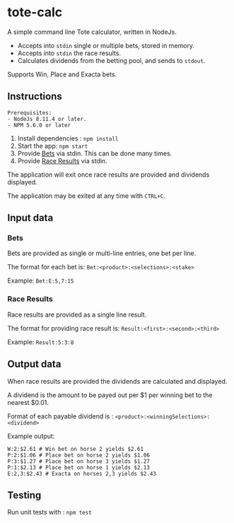 # tote-calc

A simple command line Tote calculator, written in NodeJs.

* Accepts into `stdin` single or multiple bets, stored in memory.
* Accepts into `stdin` the race results.
* Calculates dividends from the betting pool, and sends to `stdout`.
 
Supports Win, Place and Exacta bets.

## Instructions

    Prerequisites:
    - NodeJs 8.11.4 or later.
    - NPM 5.6.0 or later

1. Install dependencies : `npm install`
2. Start the app: `npm start`
3. Provide [Bets](#Bets) via stdin.  This can be done many times.
4. Provide [Race Results](#Race-results) via stdin.

The application will exit once race results are provided and dividends displayed.

The application may be exited at any time with `CTRL+C`.

## Input data

### Bets

Bets are provided as single or multi-line entries, one bet per line.

The format for each bet is: `Bet:<product>:<selections>:<stake>`

Example:  `Bet:E:5,7:15`

### Race Results

Race results are provided as a single line result.

The format for providing race result is: `Result:<first>:<second>:<third>`

Example: `Result:5:3:8`

## Output data

When race results are provided the dividends are calculated and displayed.

A dividend is the amount to be payed out per $1 per winning bet to the nearest $0.01.

Format of each payable dividend is : `<product>:<winningSelections>:<dividend>`

Example output:

    W:2:$2.61 # Win bet on horse 2 yields $2.61
    P:2:$1.06 # Place bet on horse 2 yields $1.06
    P:3:$1.27 # Place bet on horse 3 yields $1.27
    P:1:$2.13 # Place bet on horse 1 yields $2.13
    E:2,3:$2.43 # Exacta on horses 2,3 yields $2.43

## Testing

Run unit tests with :  `npm test`
